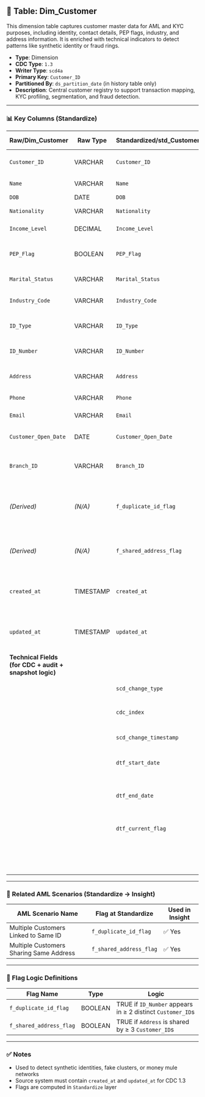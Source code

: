 ## 📜 Table: Dim_Customer

This dimension table captures customer master data for AML and KYC purposes, including identity, contact details, PEP flags, industry, and address information. It is enriched with technical indicators to detect patterns like synthetic identity or fraud rings.

- **Type**: Dimension  
- **CDC Type**: `1.3`  
- **Writer Type**: `scd4a`  
- **Primary Key**: `Customer_ID`  
- **Partitioned By**: `ds_partition_date` (in history table only)  
- **Description**: Central customer registry to support transaction mapping, KYC profiling, segmentation, and fraud detection.

---

### 📊 Key Columns (Standardize)

| Raw/Dim_Customer | Raw Type | Standardized/std_Customer | Standardized Type | Standardized/std_Customer_Hist | Description                                             | PK  | Note                         |
|------------------|----------|----------------------------|-------------------|-------------------------------|---------------------------------------------------------|-----|------------------------------|
| `Customer_ID`     | VARCHAR  | `Customer_ID`              | VARCHAR           | `Customer_ID`                | Unique customer identifier                              | ✅  |                              |
| `Name`            | VARCHAR  | `Name`                     | VARCHAR           | `Name`                       | Full name of customer                                   |     |                              |
| `DOB`             | DATE     | `DOB`                      | DATE              | `DOB`                        | Date of birth                                           |     |                              |
| `Nationality`     | VARCHAR  | `Nationality`              | VARCHAR           | `Nationality`                | Country of citizenship                                  |     |                              |
| `Income_Level`    | DECIMAL  | `Income_Level`             | DECIMAL           | `Income_Level`               | Declared income level                                   |     |                              |
| `PEP_Flag`        | BOOLEAN  | `PEP_Flag`                 | BOOLEAN           | `PEP_Flag`                   | Politically exposed person indicator                    |     |                              |
| `Marital_Status`  | VARCHAR  | `Marital_Status`           | VARCHAR           | `Marital_Status`             | Marital status                                          |     |                              |
| `Industry_Code`   | VARCHAR  | `Industry_Code`            | VARCHAR           | `Industry_Code`              | Code for customer's occupation                          |     |                              |
| `ID_Type`         | VARCHAR  | `ID_Type`                  | VARCHAR           | `ID_Type`                    | Type of government ID                                   |     |                              |
| `ID_Number`       | VARCHAR  | `ID_Number`                | VARCHAR           | `ID_Number`                  | ID/passport number                                      |     | Used in AML linkage          |
| `Address`         | VARCHAR  | `Address`                  | VARCHAR           | `Address`                    | Residential address                                     |     | Shared linkage flag          |
| `Phone`           | VARCHAR  | `Phone`                    | VARCHAR           | `Phone`                      | Contact number                                          |     |                              |
| `Email`           | VARCHAR  | `Email`                    | VARCHAR           | `Email`                      | Email address                                           |     |                              |
| `Customer_Open_Date` | DATE | `Customer_Open_Date`       | DATE              | `Customer_Open_Date`         | Date customer joined                                    |     |                              |
| `Branch_ID`       | VARCHAR  | `Branch_ID`                | VARCHAR           | `Branch_ID`                  | Branch where account opened                             |     | FK to `Dim_Branch`           |
| *(Derived)*       | *(N/A)*  | `f_duplicate_id_flag`      | BOOLEAN           | `f_duplicate_id_flag`        | TRUE if same ID shared across multiple customers        |     | AML flag                     |
| *(Derived)*       | *(N/A)*  | `f_shared_address_flag`    | BOOLEAN           | `f_shared_address_flag`      | TRUE if address shared by 3+ customers                  |     | AML flag                     |
| `created_at`      | TIMESTAMP| `created_at`               | TIMESTAMP         | `created_at`                 | Time of initial record creation (from source)           |     | Required for CDC 1.3         |
| `updated_at`      | TIMESTAMP| `updated_at`               | TIMESTAMP         | `updated_at`                 | Time of most recent update (from source)                |     | Required for CDC 1.3         |
|**Technical Fields (for CDC + audit + snapshot logic)**| | | | | | | |
|                  |          | `scd_change_type`           | STRING            | `scd_change_type`            | `'cdc_insert'` or `'cdc_update'`                        |     | CDC 1.3                      |
|                  |          | `cdc_index`                 | INT               | `cdc_index`                  | Monotonic ingestion checkpoint                          |     | Optional                     |
|                  |          | `scd_change_timestamp`      | TIMESTAMP         | `scd_change_timestamp`       | Timestamp of change ingestion                           |     |                              |
|                  |          | `dtf_start_date`            | DATE              | `dtf_start_date`             | Start of snapshot validity                              |     |                              |
|                  |          | `dtf_end_date`              | DATE              | `dtf_end_date`               | End of snapshot validity (NULL = current)               |     |                              |
|                  |          | `dtf_current_flag`          | BOOLEAN           | `dtf_current_flag`           | TRUE if currently active                                |     |                              |
|                  |          |                             |                   | `ds_partition_date`          | Partitioning column (history table only)                |     | `_Hist` table only           |

---

### 🚩 Related AML Scenarios (Standardize → Insight)

| AML Scenario Name                        | Flag at Standardize       | Used in Insight |
|------------------------------------------|----------------------------|------------------|
| Multiple Customers Linked to Same ID     | `f_duplicate_id_flag`      | ✅ Yes           |
| Multiple Customers Sharing Same Address  | `f_shared_address_flag`    | ✅ Yes           |

---

### 🧠 Flag Logic Definitions

| Flag Name                | Type    | Logic                                                             |
|--------------------------|---------|--------------------------------------------------------------------|
| `f_duplicate_id_flag`    | BOOLEAN | TRUE if `ID_Number` appears in ≥ 2 distinct `Customer_ID`s         |
| `f_shared_address_flag`  | BOOLEAN | TRUE if `Address` is shared by ≥ 3 `Customer_ID`s                 |

---

### ✅ Notes

- Used to detect synthetic identities, fake clusters, or money mule networks  
- Source system must contain `created_at` and `updated_at` for CDC 1.3  
- Flags are computed in `Standardize` layer  